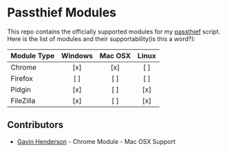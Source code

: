 # Passthief Modules
This repo contains the officially supported modules for my [passthief](https://github.com/sadboyzvone/passthief) script.<br />
Here is the list of modules and their supportability(is this a word?):

| Module Type | Windows | Mac OSX | Linux |
| ----------- |:-------:|:-------:|:-----:|
| Chrome      | [x]     | [x]     | [ ]   |
| Firefox     | [ ]     | [ ]     | [ ]   |
| Pidgin      | [x]     | [ ]     | [x]   |
| FileZilla   | [x]     | [ ]     | [x]   |
## Contributors
* [Gavin Henderson](https://github.com/gavinhenderson) - Chrome Module - Mac OSX Support
